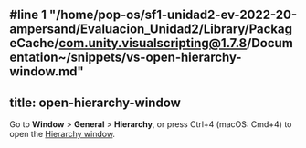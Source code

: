 #line 1 "/home/pop-os/sf1-unidad2-ev-2022-20-ampersand/Evaluacion_Unidad2/Library/PackageCache/com.unity.visualscripting@1.7.8/Documentation~/snippets/vs-open-hierarchy-window.md"
---
title: open-hierarchy-window
---

Go to **Window** &gt; **General** &gt; **Hierarchy**, or press Ctrl+4 (macOS: Cmd+4) to open the [Hierarchy window](https://docs.unity3d.com/Manual/Hierarchy.html).
